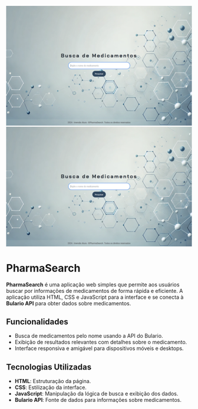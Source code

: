 ![Screenshot1](images/screenshot1.png)
![Screenshot2](images/screenshot1.png)

# PharmaSearch

**PharmaSearch** é uma aplicação web simples que permite aos usuários buscar por informações de medicamentos de forma rápida e eficiente. A aplicação utiliza HTML, CSS e JavaScript para a interface e se conecta à **Bulario API** para obter dados sobre medicamentos.

## Funcionalidades

- Busca de medicamentos pelo nome usando a API do Bulario.
- Exibição de resultados relevantes com detalhes sobre o medicamento.
- Interface responsiva e amigável para dispositivos móveis e desktops.

## Tecnologias Utilizadas

- **HTML**: Estruturação da página.
- **CSS**: Estilização da interface.
- **JavaScript**: Manipulação da lógica de busca e exibição dos dados.
- **Bulario API**: Fonte de dados para informações sobre medicamentos.
